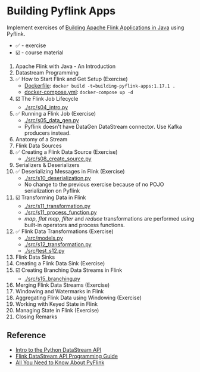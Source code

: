 # Building Pyflink Apps

Implement exercises of [Building Apache Flink Applications in Java](https://developer.confluent.io/courses/flink-java/overview/) using Pyflink.

- ✅ - exercise
- ☑️ - course material

1. Apache Flink with Java - An Introduction
2. Datastream Programming
3. ✅ How to Start Flink and Get Setup (Exercise)
   - [Dockerfile](./Dockerfile): `docker build -t=building-pyflink-apps:1.17.1 .`
   - [docker-compose.yml](./docker-compose.yml): `docker-compose up -d`
4. ☑️ The Flink Job Lifecycle
   - [./src/s04_intro.py](./src/s04_intro.py)
5. ✅ Running a Flink Job (Exercise)
   - [./src/s05_data_gen.py](./src/s05_data_gen.py)
   - Pyflink doesn't have DataGen DataStream connector. Use Kafka producers instead.
6. Anatomy of a Stream
7. Flink Data Sources
8. ✅ Creating a Flink Data Source (Exercise)
   - [./src/s08_create_source.py](./src/s08_create_source.py)
9. Serializers & Deserializers
10. ✅ Deserializing Messages in Flink (Exercise)
    - [./src/s10_deserialization.py](./src/s10_deserialization.py)
    - No change to the previous exercise because of no POJO serialization on Pyflink
11. ☑️ Transforming Data in Flink
    - [./src/s11_transformation.py](./src/s11_transformation.py)
    - [./src/s11_process_function.py](./src/s11_process_function.py)
    - _map_, _flat map_, _filter_ and _reduce_ transformations are performed using built-in operators and process functions.
12. ✅ Flink Data Transformations (Exercise)
    - [./src/models.py](./src/models.py)
    - [./src/s12_transformation.py](./src/s12_transformation.py)
    - [./src/test_s12.py](./src/test_s12.py)
13. Flink Data Sinks
14. Creating a Flink Data Sink (Exercise)
15. ☑️ Creating Branching Data Streams in Flink
    - [./src/s15_branching.py](./src/s15_branching.py)
16. Merging Flink Data Streams (Exercise)
17. Windowing and Watermarks in Flink
18. Aggregating Flink Data using Windowing (Exercise)
19. Working with Keyed State in Flink
20. Managing State in Flink (Exercise)
21. Closing Remarks

## Reference

- [Intro to the Python DataStream API](https://nightlies.apache.org/flink/flink-docs-release-1.17/docs/dev/python/datastream/intro_to_datastream_api/)
- [Flink DataStream API Programming Guide](https://nightlies.apache.org/flink/flink-docs-release-1.17/docs/dev/datastream/overview/)
- [All You Need to Know About PyFlink](https://www.alibabacloud.com/blog/all-you-need-to-know-about-pyflink_600306)

